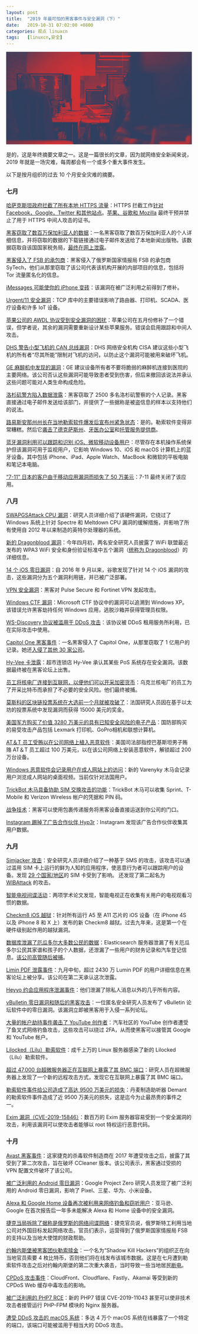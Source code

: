 ```yaml
---
layout: post
title:	"2019 年最可怕的黑客事件与安全漏洞（下）"
date:	2019-10-31 07:02:00 +0800 
categories:	观点 linuxcn 
tags:	[linuxcn,安全]
---
```



![](/Asserts/Images/album/201910/30/234824ok4qo2o5rryyrwd5.png)


是的，这是年终摘要文章之一。这是一篇很长的文章，因为就网络安全新闻来说，2019 年就是一场灾难，每周都会有一个或多个重大事件发生。


以下是按月组织的过去 10 个月安全灾难的摘要。 


### 七月


[哈萨克斯坦政府拦截了所有本地 HTTPS 流量](https://www.zdnet.com/article/kazakhstan-government-is-now-intercepting-all-https-traffic/)：HTTPS 拦截工作[针对 Facebook，Google，Twitter 和其他站点](https://www.zdnet.com/article/kazakhstans-https-interception-efforts-target-facebook-google-twitter-others/)。[苹果、谷歌和 Mozilla](https://www.zdnet.com/article/apple-google-and-mozilla-block-kazakhstans-https-intercepting-certificate/) 最终干预并禁止了用于 HTTPS 中间人攻击的证书。


[黑客窃取了数百万保加利亚人的数据](https://www.zdnet.com/article/hacker-steals-data-of-millions-of-bulgarians-emails-it-to-local-media/)：一名黑客窃取了数百万保加利亚人的个人详细信息，并将窃取的数据的下载链接通过电子邮件发送给了本地新闻出版物。该数据窃取自该国国家税务局，[最终在网上泄露](https://www.zdnet.com/article/bulgarias-hacked-database-is-now-available-on-hacking-forums/)。


[黑客侵入了 FSB 的承包商](https://www.zdnet.com/article/hackers-breach-fsb-contractor-expose-tor-deanonymization-project/)：黑客侵入了俄罗斯国家情报局 FSB 的承包商 SyTech，他们从那里窃取了该公司代表该机构开展的内部项目的信息，包括将 Tor 流量匿名化的信息。


[iMessages 可能使你的 iPhone 变砖](https://www.zdnet.com/article/google-project-zero-reveals-bad-imessages-could-have-bricked-your-iphone/)：该漏洞在被广泛利用之前得到了修补。


[Urgent/11 安全漏洞](https://www.zdnet.com/article/urgent11-security-flaws-impact-routers-printers-scada-and-many-iot-devices/)：TCP 库中的主要错误影响了路由器、打印机、SCADA、医疗设备和许多 IoT 设备。


[苹果公司的 AWDL 协议受到安全漏洞的困扰](https://www.zdnet.com/article/apples-awdl-protocol-plagued-by-flaws-that-enable-tracking-and-mitm-attacks/)：苹果公司在五月份修补了一个错误，但学者说，其余的漏洞需要重新设计某些苹果服务。错误会启用跟踪和中间人攻击。


[DHS 警告小型飞机的 CAN 总线漏洞](https://www.zdnet.com/article/dhs-warns-about-can-bus-vulnerabilities-in-small-aircraft/)：DHS 网络安全机构 CISA 建议这些小型飞机的所有者“尽其所能”限制对飞机的访问，以防止这个漏洞可能被用来破坏飞机。


[GE 麻醉机中发现的漏洞](https://www.zdnet.com/article/vulnerabilities-found-in-ge-anesthesia-machines/)：GE 建议设备所有者不要将脆弱的麻醉机连接到医院的主要网络。该公司否认这些漏洞可能导致患者受到伤害，但后来撤回该说法并承认这些问题可能对人类生命构成危险。


[洛杉矶警方陷入数据泄露](https://www.zdnet.com/article/thousands-of-los-angeles-police-caught-up-in-data-breach-personal-records-stolen/)：黑客窃取了 2500 多名洛杉矶警察的个人记录。黑客直接通过电子邮件发送给该部门，并提供了一些据称是被盗信息的样本以支持他们的说法。


[路易斯安那州州长在当地勒索软件爆发后宣布州紧急状态](https://www.zdnet.com/article/louisiana-governor-declares-state-emergency-after-local-ransomware-outbreak/)：是的。勒索软件变得非常糟糕。然后它[袭击了德克萨斯州](https://www.zdnet.com/article/at-least-20-texas-local-governments-hit-in-coordinated-ransomware-attack/)、[牙医办公室](https://www.zdnet.com/article/ransomware-hits-hundreds-of-dentist-offices-in-the-us/)和[托管服务提供商](https://www.zdnet.com/article/ransomware-gang-hacks-msps-to-deploy-ransomware-on-customer-systems/)。


[蓝牙漏洞利用可以跟踪和识别 iOS、微软移动设备用户](https://www.zdnet.com/article/bluetooth-vulnerability-can-be-exploited-to-track-and-id-iphone-smartwatch-microsoft-tablet-users/)：尽管存在本机操作系统保护但该漏洞可用于监视用户，它影响 Windows 10、iOS 和 macOS 计算机上的蓝牙设备。其中包括 iPhone、iPad、Apple Watch、MacBook 和微软的平板电脑和笔记本电脑。


[“7-11” 日本的客户由于移动应用漏洞而损失了 50 万美元](https://www.zdnet.com/article/7-eleven-japanese-customers-lose-500000-due-to-mobile-app-flaw/)：7-11 最终关闭了该应用。


### 八月


[SWAPGSAttack CPU 漏洞](https://www.zdnet.com/article/new-windows-hack-warning-patch-intel-systems-now-to-block-swapgsattack-exploits/)：研究人员详细介绍了该硬件漏洞，它绕过了 Windows 系统上针对 Spectre 和 Meltdown CPU 漏洞的缓解措施，并影响了所有使用自 2012 年以来制造的英特尔处理器的系统。


[新的 Dragonblood 漏洞](https://www.zdnet.com/article/new-dragonblood-vulnerabilities-found-in-wifi-wpa3-standard/)：今年四月初，两名安全研究人员披露了 WiFi 联盟最近发布的 WPA3 WiFi 安全和身份验证标准中五个漏洞（[统称为 Dragonblood](https://www.zdnet.com/article/dragonblood-vulnerabilities-disclosed-in-wifi-wpa3-standard/)）的详细信息。


[14 个 iOS 零日漏洞](https://www.zdnet.com/article/google-finds-malicious-sites-pushing-ios-exploits-for-years/)：自 2016 年 9 月以来，谷歌发现了针对 14 个 iOS 漏洞的攻击，这些漏洞分为五个漏洞利用链，并已被广泛部署。


[VPN 安全漏洞](https://www.zdnet.com/article/hackers-mount-attacks-on-webmin-servers-pulse-secure-and-fortinet-vpns/)：黑客对 Pulse Secure 和 Fortinet VPN 发起攻击。


[Windows CTF 漏洞](https://www.zdnet.com/article/vulnerability-in-microsoft-ctf-protocol-goes-back-to-windows-xp/)：Microsoft CTF 协议中的漏洞可以追溯到 Windows XP。该错误允许黑客劫持任何 Windows 应用，逃脱沙箱并获得管理员权限。


[WS-Discovery 协议被滥用于 DDoS 攻击](https://www.zdnet.com/article/protocol-used-by-630000-devices-can-be-abused-for-devastating-ddos-attacks/)：该协议被 DDoS 租用服务所利用，已在实际攻击中使用。


[Capitol One 黑客事件](https://www.zdnet.com/article/100-million-americans-and-6-million-canadians-caught-up-in-capital-one-breach/)：一名黑客侵入了 Capitol One，从那里窃取了 1 亿用户的记录。她还[入侵了其他 30 家公司](https://www.zdnet.com/article/capital-one-hacker-took-data-from-more-than-30-companies-new-court-docs-reveal/)。


[Hy-Vee 卡泄露](https://www.zdnet.com/article/hy-vee-issues-warning-to-customers-after-discovering-point-of-sale-breach/)：超市连锁店 Hy-Vee 承认其某些 PoS 系统存在安全漏洞。该数据最终被在黑客论坛上出售。 


[员工将核电厂连接到互联网，以便他们可以开采加密货币](https://www.zdnet.com/article/employees-connect-nuclear-plant-to-the-internet-so-they-can-mine-cryptocurrency/)：乌克兰核电厂的员工为了开采比特币而承担了不必要的安全风险。他们最终被捕。


[莫斯科的区块链投票系统在大选前一个月就被攻破了](https://www.zdnet.com/article/moscows-blockchain-voting-system-cracked-a-month-before-election/)：法国研究人员因在基于以太坊的投票系统中发现漏洞而获得 15000 美元的奖金。


[美国军方购买了价值 3280 万美元的具有已知安全风险的电子产品](https://www.zdnet.com/article/us-military-purchased-32-8m-worth-of-electronics-with-known-security-risks/)：国防部购买的易受攻击产品包括 Lexmark 打印机、GoPro相机和联想计算机。


[AT＆T 员工受贿以在公司网络上植入恶意软件](https://www.zdnet.com/article/at-t-employees-took-bribes-to-plant-malware-on-the-companys-network/)：美国司法部指控巴基斯坦男子贿赂 AT＆T 员工超过 100 万美元，以在该公司网络上安装恶意软件，解锁超过 200 万台设备。


[Windows 恶意软件会记录用户在成人网站上的访问](https://www.zdnet.com/article/windows-malware-strain-records-users-on-adult-sites/)：新的 Varenyky 木马会记录用户浏览成人网站的桌面视频。当前仅针对法国用户。


[TrickBot 木马具备协助 SIM 交换攻击的功能](https://www.zdnet.com/article/trickbot-todays-top-trojan-adds-feature-to-aid-sim-swapping-attacks/)：TrickBot 木马可以收集 Sprint、T-Mobile 和 Verizon Wireless 帐户的凭据和 PIN 码。


[战争技术](https://www.zdnet.com/article/new-warshipping-technique-gives-hackers-access-to-enterprise-offices/)：黑客可以使用包裹传递服务将黑客设备直接运送到你公司的门口。


[Instagram 踢掉了广告合作伙伴 Hyp3r](https://www.zdnet.com/article/instagram-boots-ad-partner-hyp3r-for-mass-collection-of-user-data/)：Instagram 发现该广告合作伙伴收集其用户数据。 


### 九月


[Simjacker 攻击](https://www.zdnet.com/article/new-simjacker-attack-exploited-in-the-wild-to-track-users-for-at-least-two-years/)：安全研究人员详细介绍了一种基于 SMS 的攻击，该攻击可以通过滥用 SIM 卡上运行的鲜为人知的应用程序，使恶意行为者可以跟踪用户的设备。发现 [29 个国家/地区](https://www.zdnet.com/article/these-are-the-29-countries-vulnerable-to-simjacker-attacks/)的 SIM 卡受到了影响。 还发现了第二起名为 [WIBAttack](https://www.zdnet.com/article/new-sim-card-attack-disclosed-similar-to-simjacker/) 的攻击。


[智能电视间谍活动](https://www.zdnet.com/article/smart-tvs-send-user-data-to-tech-heavyweights-including-facebook-google-netflix/)：两项学术论文发现，智能电视正在收集有关用户的电视观看习惯的数据。


[Checkm8 iOS 越狱](https://www.zdnet.com/article/new-checkm8-jailbreak-released-for-all-ios-devices-running-a5-to-a11-chips/)：针对所有运行 A5 至 A11 芯片的 iOS 设备（在 iPhone 4S 以及 iPhone 8 和 X 上）发布的新 Checkm8 越狱。过去九年来，这是第一个在硬件级别起作用的越狱漏洞。


[数据库泄漏了厄瓜多尔大多数公民的数据](https://www.zdnet.com/article/database-leaks-data-on-most-of-ecuadors-citizens-including-6-7-million-children/)：Elasticsearch 服务器泄漏了有关厄瓜多尔公民其家谱和孩子的个人数据，还泄漏了一些用户的财务记录和汽车登记信息。[该公司高管随后被捕](https://www.zdnet.com/article/arrest-made-in-ecuadors-massive-data-breach/)。


[Limin PDF 泄露事件](https://www.zdnet.com/article/data-of-24-3-million-lumin-pdf-users-shared-on-hacking-forum/)：九月中旬，超过 2430 万 Lumin PDF 的用户详细信息在黑客论坛上被分享。该公司在第二天承认这次泄露。


[Heyyo 约会应用程序泄漏事件](https://www.zdnet.com/article/heyyo-dating-app-leaked-users-personal-data-photos-location-data-more/)：他们泄漏了除私人消息以外的几乎所有内容。


[vBulletin 零日漏洞和随后的黑客攻击](https://www.zdnet.com/article/anonymous-researcher-drops-vbulletin-zero-day-impacting-tens-of-thousands-of-sites/)：一位匿名安全研究人员发布了 vBulletin 论坛软件中的零日漏洞。该漏洞立即被黑客用于入侵一系列论坛。


[大量的帐户劫持事件袭击了 YouTube 创作者](https://www.zdnet.com/article/massive-wave-of-account-hijacks-hits-youtube-creators/)：汽车社区的 YouTube 创作者遭受了鱼叉式网络钓鱼攻击，这些攻击可以绕过 2FA，从而使黑客可以接管其 Google 和 YouTube 帐户。


[Lilocked（Lilu）勒索软件](https://www.zdnet.com/article/thousands-of-servers-infected-with-new-lilocked-lilu-ransomware/)：成千上万的 Linux 服务器感染了新的 Lilocked（Lilu）勒索软件。


[超过 47,000 台超微服务器正在互联网上暴露了其 BMC 端口](https://www.zdnet.com/article/over-47000-supermicro-servers-are-exposing-bmc-ports-on-the-internet/)：研究人员在超微服务器上发现了一个新的远程攻击方式，发现它在互联网上暴露了其 BMC 端口。


[勒索软件事件给公司造成了高达 9500 万美元的损失](https://www.zdnet.com/article/ransomware-incident-to-cost-danish-company-a-whopping-95-million/)：丹麦制造助听器 Demant 的勒索软件事件造成了近 9500 万美元的损失，这是迄今为止最昂贵的事件之一。


[Exim 漏洞（CVE-2019-15846）](https://www.zdnet.com/article/millions-of-exim-servers-vulnerable-to-root-granting-exploit/)：数百万的 Exim 服务器容易受到一个安全漏洞的攻击，利用该漏洞可以使攻击者能够以 root 特权运行恶意代码。 


### 十月


[Avast 黑客事件](https://www.zdnet.com/article/avast-says-hackers-breached-internal-network-through-compromised-vpn-profile/)：这家捷克的杀毒软件制造商在 2017 年遭受攻击之后，披露了其受到了第二次攻击，旨在破坏 CCleaner 版本。该公司表示，黑客通过受损的 VPN 配置文件破坏了该公司。


[被广泛利用的 Android 零日漏洞](https://www.zdnet.com/article/google-finds-android-zero-day-impacting-pixel-samsung-huawei-xiaomi-devices/)：Google Project Zero 研究人员发现了被广泛利用的 Android 零日漏洞，影响了 Pixel、三星、华为、小米设备。


[Alexa 和 Google Home 设备再次被利用来网络钓鱼和窃听用户](https://www.zdnet.com/article/alexa-and-google-home-devices-leveraged-to-phish-and-eavesdrop-on-users-again/)：亚马逊、Google 在首次报告后一年多未能解决 Alexa 和 Home 设备中的安全漏洞。


[捷克当局拆除了据称是俄罗斯的网络间谍网络](https://www.zdnet.com/article/czech-authorities-dismantle-alleged-russian-cyber-espionage-network/)：捷克官员说，俄罗斯特工利用当地公司对外国目标发起网络攻击。官员们表示，运营得到了俄罗斯国家情报局 FSB 的支持以及当地大使馆的财政帮助。


[约翰内斯堡被黑客团伙勒索赎金](https://www.zdnet.com/article/city-of-johannesburg-held-for-ransom-by-hacker-gang/)：一个名为“Shadow Kill Hackers”的组织正在向当地官员索要 4 枚比特币，否则他们将在线发布该城市数据。这是在七月遭到勒索软件攻击之后对约翰内斯堡的第二次重大袭击，当时导致一些当地居民[断电](https://www.zdnet.com/article/ransomware-incident-leaves-some-johannesburg-residents-without-electricity/)。


[CPDoS 攻击事件](https://www.zdnet.com/article/cpdos-attack-can-poison-cdns-to-deliver-error-pages-instead-of-legitimate-sites/)：CloudFront、Cloudflare、Fastly、Akamai 等受到新的 CPDoS Web 缓存中毒攻击的影响。


[被广泛利用的 PHP7 RCE](https://www.zdnet.com/article/nasty-php7-remote-code-execution-bug-exploited-in-the-wild/)：新的 PHP7 错误 CVE-2019-11043 甚至可以使非技术攻击者接管运行 PHP-FPM 模块的 Nginx 服务器。


[遭受 DDoS 攻击的 macOS 系统](https://www.zdnet.com/article/macos-systems-abused-in-ddos-attacks/)：多达 4 万个 macOS 系统在线暴露了一个特定的端口，该端口可能被滥用于相当大的 DDoS 攻击。
